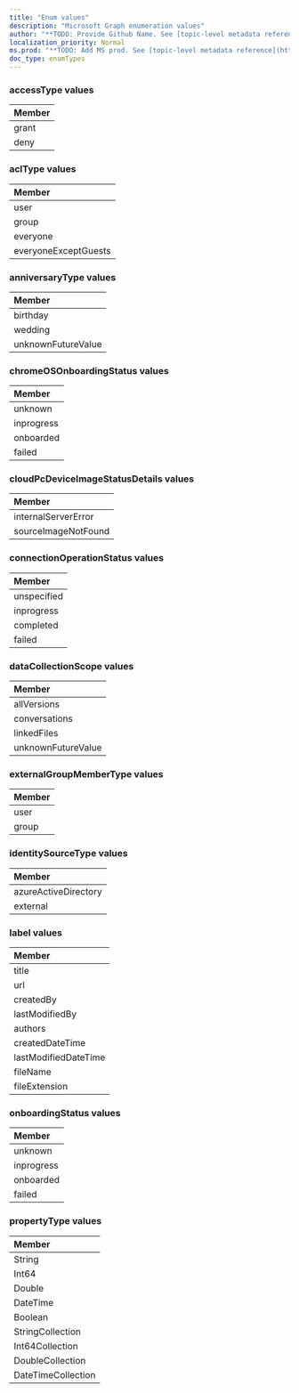 ```yaml
---
title: "Enum values"
description: "Microsoft Graph enumeration values"
author: "**TODO: Provide Github Name. See [topic-level metadata reference](https://msgo.azurewebsites.net/add/document/guidelines/metadata.html#topic-level-metadata)**"
localization_priority: Normal
ms.prod: "**TODO: Add MS prod. See [topic-level metadata reference](https://msgo.azurewebsites.net/add/document/guidelines/metadata.html#topic-level-metadata)**"
doc_type: enumTypes
---
```


### accessType values 



|Member|
|:---|
|grant|
|deny|

### aclType values 



|Member|
|:---|
|user|
|group|
|everyone|
|everyoneExceptGuests|

### anniversaryType values 



|Member|
|:---|
|birthday|
|wedding|
|unknownFutureValue|

### chromeOSOnboardingStatus values 



|Member|
|:---|
|unknown|
|inprogress|
|onboarded|
|failed|

### cloudPcDeviceImageStatusDetails values 



|Member|
|:---|
|internalServerError|
|sourceImageNotFound|

### connectionOperationStatus values 



|Member|
|:---|
|unspecified|
|inprogress|
|completed|
|failed|

### dataCollectionScope values 



|Member|
|:---|
|allVersions|
|conversations|
|linkedFiles|
|unknownFutureValue|

### externalGroupMemberType values 



|Member|
|:---|
|user|
|group|

### identitySourceType values 



|Member|
|:---|
|azureActiveDirectory|
|external|

### label values 



|Member|
|:---|
|title|
|url|
|createdBy|
|lastModifiedBy|
|authors|
|createdDateTime|
|lastModifiedDateTime|
|fileName|
|fileExtension|

### onboardingStatus values 



|Member|
|:---|
|unknown|
|inprogress|
|onboarded|
|failed|

### propertyType values 



|Member|
|:---|
|String|
|Int64|
|Double|
|DateTime|
|Boolean|
|StringCollection|
|Int64Collection|
|DoubleCollection|
|DateTimeCollection|

